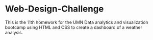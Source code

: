 # Web-Design-Challenge
This is the 11th homework for the UMN Data analytics and visualization bootcamp using HTML and CSS to create a dashboard of a weather analysis. 
